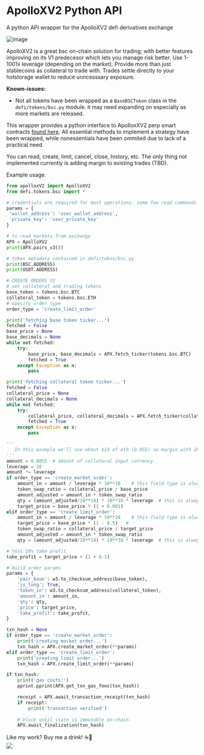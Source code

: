 # ApolloXV2 Python API
 A python API wrapper for the ApolloXV2 defi derivatives exchange

![image](https://github.com/RoscoeTheDog/ApolloXV2-Python-API/assets/54086262/d810942f-c0bb-4610-ac65-32727fd07a43)

ApolloXV2 is a great bsc on-chain solution for trading; with better features improving on its V1 predecesor which lets you manage risk better. Use 1-1001x leverage (depending on the market). Provide more than just stablecoins as collateral to trade with. Trades settle directly to your hotstorage wallet to reduce unncesssary exposure.

**Known-issues:**
+ Not all tokens have been wrapped as a `BaseBSCToken` class in the `defi/tokens/bsc.py` module. it may need expanding on especially as more markets are released.

This wrapper provides a python interface to ApolloxXV2 perp smart contracts [found here](https://github.com/apollox-finance/apollox-perp-contracts/tree/60638b7479362a1a1ac1bb3fead020c5082fe4cd/contracts). 
All essential methods to implement a strategy have been wrapped, while nonessentials have been ommited due to lack of a practical need.

You can read, create, limit, cancel, close, history, etc. The only thing not implemented currently is adding margin to existing trades (TBD).


Example usage.
```python
from apolloxV2 import ApolloXV2
from defi.tokens.bsc import *

# credentials are required for most operations. some few read commands exist
params = {
 'wallet_address': 'user_wallet_address',
 'private_key': 'user_private_key'
}

# to read markets from exchange
APX = ApolloXV2
print(APX.pairs_v3())

# token metadata contained in defi/tokns/bsc.py
print(BSC.ADDRESS)
print(USDT.ADDRESS)

# CREATE ORDERS V2
# set collateral and trading tokens
base_token = tokens.bsc.BTC
collateral_token = tokens.bsc.ETH
# specify order type
order_type = 'create_limit_order'

print('fetching base token ticker...')
fetched = False
base_price = None
base_decimals = None
while not fetched:
    try:
        base_price, base_decimals = APX.fetch_ticker(tokens.bsc.BTC)
        fetched = True
    except Exception as e:
        pass

print('fetching collateral token ticker...')
fetched = False
collateral_price = None
collateral_decimals = None
while not fetched:
    try:
        collateral_price, collateral_decimals = APX.fetch_ticker(collateral_token)
        fetched = True
    except Exception as e:
        pass

'''
   In this example we'll use about $13 of eth (0.055) as margin with 20x leverage to open a ~$200+ long position on BTC-USD.
'''
amount = 0.0055  # amount of collateral input currency
leverage = 20    
amount *= leverage
if order_type == 'create_market_order':
    amount_in = amount / leverage * 10**18    # this field type is always ^18 no matter the currency.
    token_swap_ratio = collateral_price / base_price
    amount_adjusted = amount_in * token_swap_ratio
    qty = (amount_adjusted/10**18) * 10**10 * leverage  # this is always ^10. undo other unit type conversions from prior.
    target_price = base_price * (1 + 0.001)
elif order_type == 'create_limit_order':
    amount_in = amount / leverage * 10**18    # this field type is always ^18 no matter the currency.
    target_price = base_price * (1 - 0.5)   #
    token_swap_ratio = collateral_price / target_price
    amount_adjusted = amount_in * token_swap_ratio
    qty = (amount_adjusted/10**18) * 10**10 * leverage  # this is always ^10. undo other unit type conversions from prior.

# test 10% take profit
take_profit = target_price + (1 + 0.1)

# build order params
params = {
    'pair_base': w3.to_checksum_address(base_token),
    'is_long': True,
    'token_in': w3.to_checksum_address(collateral_token),
    'amount_in': amount_in,
    'qty': qty,
    'price': target_price,
    'take_profit': take_profit,
}

txn_hash = None
if order_type == 'create_market_order':
    print('creating market order...')
    txn_hash = APX.create_market_order(**params)
elif order_type == 'create_limit_order':
    print('creating limit order...')
    txn_hash = APX.create_limit_order(**params)

if txn_hash:
    print('gas costs:')
    pprint.pprint(APX.get_txn_gas_fees(txn_hash))

    receipt = APX.await_transaction_receipt(txn_hash)
    if receipt:
        print('transaction verified')
        
    # block until state is immutable on-chain.
    APX.await_finalization(txn_hash)

```

Like my work? Buy me a drink! ☕🍺 <br>
[![](https://www.paypalobjects.com/en_US/i/btn/btn_donateCC_LG.gif)](https://www.paypal.com/donate/?hosted_button_id=9TUKFAZRVLH4W)
